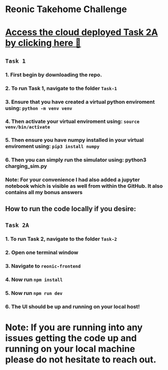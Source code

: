 # Reonic Takehome Challenge
# [Access the cloud deployed Task 2A by clicking here 🛜](https://reonic-simulation-dashboard.onrender.com/)

## `Task 1 `

### 1. First begin by downloading the repo.

### 2. To run Task 1, navigate to the folder `Task-1`

### 3. Ensure that you have created a virtual python enviroment using: `python -m venv venv`

### 4. Then activate your virtual enviroment using: `source venv/bin/activate`

### 5. Then ensure you have numpy installed in your virtual enviroment using: `pip3 install numpy`

### 6. Then you can simply run the simulator using: python3 charging_sim.py

### Note: For your convenience I had also added a jupyter notebook which is visible as well from within the GitHub. It also contains all my bonus answers

## How to run the code locally if you desire:

## `Task 2A `

### 1. To run Task 2, navigate to the folder `Task-2`

### 2. Open one terminal window

### 3. Navigate to `reonic-frontend`

### 4. Now run `npm install`

### 5. Now run `npm run dev`

### 6. The UI should be up and running on your local host!

# Note: If you are running into any issues getting the code up and running on your local machine please do not hesitate to reach out.
